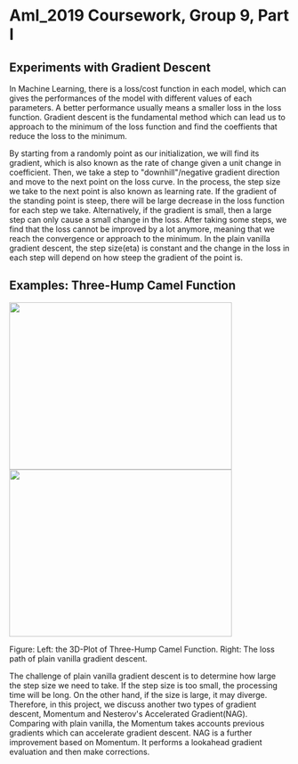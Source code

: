 # Aml_2019 Coursework, Group 9, Part I
Experiments with Gradient Descent
---

In Machine Learning, there is a loss/cost function in each model, which can gives the performances of the model with different values of each parameters. A better performance usually means a smaller loss in the loss function. Gradient descent is the fundamental method which can lead us to approach to the minimum of the loss function and find the coeffients that reduce the loss to the minimum. 

By starting from a randomly point as our initialization, we will find its gradient, which is also known as the rate of change given a unit change in coefficient. Then, we take a step to "downhill"/negative gradient direction and move to the next point on the loss curve. In the process, the step size we take to the next point is also known as learning rate. If the gradient of the standing point is steep, there will be large decrease in the loss function for each step we take. Alternatively, if the gradient is small, then a large step can only cause a small change in the loss. After taking some steps, we find that the loss cannot be improved by a lot anymore, meaning that we reach the convergence or approach to the minimum. In the plain vanilla gradient descent, the step size(eta) is constant and the change in the loss in each step will depend on how steep the gradient of the point is.

Examples: Three-Hump Camel Function
---
<p align="left">
  <img width="400" height="300" src="https://github.com/luluytzhang/Aml_2019_Group9/blob/master/1.jpg"/400/300>
  <img width="400" height="300" src="https://github.com/luluytzhang/Aml_2019_Group9/blob/master/2.jpg"/400/300>
</p>
Figure: Left: the 3D-Plot of Three-Hump Camel Function. Right: The loss path of plain vanilla gradient descent.


The challenge of plain vanilla gradient descent is to determine how large the step size we need to take. If the step size is too small, the processing time will be long. On the other hand, if the size is large, it may diverge. Therefore, in this project, we discuss another two types of gradient descent, Momentum and Nesterov's Accelerated Gradient(NAG). Comparing with plain vanilla, the Momentum takes accounts previous gradients which can accelerate gradient descent. NAG is a further improvement based on Momentum. It performs a lookahead gradient evaluation and then make corrections.


